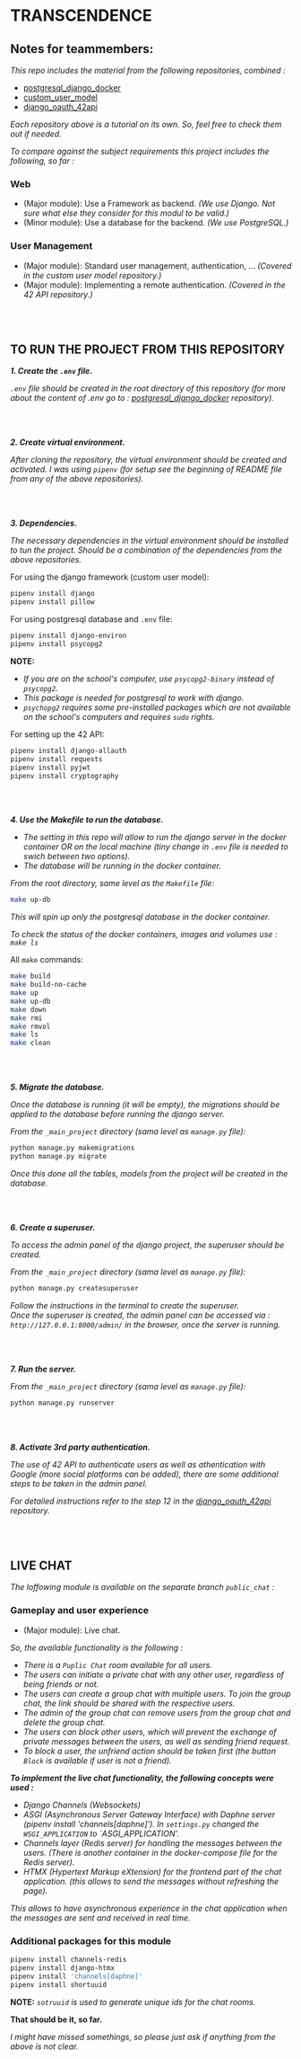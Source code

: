 # TRANSCENDENCE

## **Notes for teammembers:**  

*This repo includes the material from the following repositories, combined :*  

- [postgresql_django_docker](https://github.com/svvoii/postgresql_django_docker)  
- [custom_user_model](https://github.com/svvoii/custom_user_model)  
- [django_oauth_42api](https://github.com/svvoii/django_oauth_42api.git)  

*Each repository above is a tutorial on its own. So, feel free to check them out if needed.*   

*To compare against the subject requirements this project includes the following, so far :*  

### Web
- (Major module): Use a Framework as backend. *(We use Django. Not sure what else they consider for this modul to be valid.)*
- (Minor module): Use a database for the backend. *(We use PostgreSQL.)*

### User Management
- (Major module): Standard user management, authentication, ... *(Covered in the custom user model repository.)*
- (Major module): Implementing a remote authentication. *(Covered in the 42 API repository.)*  

<br><br>

## **TO RUN THE PROJECT FROM THIS REPOSITORY**

***1. Create the `.env` file.***  

*`.env` file should be created in the root directory of this repository (for more about the content of .env go to : [postgresql_django_docker](https://github.com/svvoii/postgresql_django_docker) repository).*

<br><br>

***2. Create virtual environment.***  

*After cloning the repository, the virtual environment should be created and activated. I was using `pipenv` (for setup see the beginning of README file from any of the above repositories).*  

<br><br>

***3. Dependencies.***  

*The necessary dependencies in the virtual environment should be installed to tun the project. Should be a combination of the dependencies from the above repositories.* 

For using the django framework (custom user model):  
```bash
pipenv install django
pipenv install pillow
```

For using postgresql database and `.env` file:  
```bash
pipenv install django-environ
pipenv install psycopg2
```
**NOTE:**  
- *If you are on the school's computer, use `psycopg2-binary` instead of `psycopg2`.*
- *This package is needed for postgresql to work with django.* 
- *`psychopg2` requires some pre-installed packages which are not available on the school's computers and requires `sudo` rights.*    

For setting up the 42 API:  
```bash
pipenv install django-allauth
pipenv install requests
pipenv install pyjwt
pipenv install cryptography
```

<br><br>

***4. Use the Makefile to run the database.***

- *The setting in this repo will allow to run the django server in the docker container OR on the local machine (tiny change in `.env` file is needed to swich between two options).* 
- *The database will be running in the docker container.*   

*From the root directory, same level as the `Makefile` file:*  

```bash
make up-db
```

*This will spin up only the postgresql database in the docker container.*  

*To check the status of the docker containers, images and volumes use : `make ls`*  

All `make` commands:  
```bash
make build
make build-no-cache
make up
make up-db
make down
make rmi
make rmvol
make ls
make clean
```

<br><br>

***5. Migrate the database.***

*Once the database is running (it will be empty), the migrations should be applied to the database before running the django server.*  

*From the `_main_project` directory (sama level as `manage.py` file):*  

```bash
python manage.py makemigrations
python manage.py migrate
```

*Once this done all the tables, models from the project will be created in the database.*  

<br><br>

***6. Create a superuser.***  

*To access the admin panel of the django project, the superuser should be created.*  

*From the `_main_project` directory (sama level as `manage.py` file):*  

```bash
python manage.py createsuperuser
```

*Follow the instructions in the terminal to create the superuser.*   
*Once the superuser is created, the admin panel can be accessed via : `http://127.0.0.1:8000/admin/` in the browser, once the server is running.*  

<br><br>

***7. Run the server.***  

*From the `_main_project` directory (sama level as `manage.py` file):*  

```bash
python manage.py runserver
```

<br><br>

***8. Activate 3rd party authentication.***  

*The use of 42 API to authenticate users as well as athentication with Google (more social platforms can be added), there are some additional steps to be taken in the admin panel.*  

*For detailed instructions refer to the step 12 in the [django_oauth_42api](https://github.com/svvoii/django_oauth_42api.git) repository.*  

<br><br>


## **LIVE CHAT**

*The loffowing module is available on the separate branch `public_chat` :*

### Gameplay and user experience
- (Major module): Live chat. 

*So, the available functionality is the following :*  
- *There is a `Puplic Chat` room available for all users.*
- *The users can initiate a private chat with any other user, regardless of being friends or not.*
- *The users can create a group chat with multiple users. To join the group chat, the link should be shared with the respective users.*
- *The admin of the group chat can remove users from the group chat and delete the group chat.*
- *The users can block other users, which will prevent the exchange of private messages between the users, as well as sending friend request.*
- *To block a user, the unfriend action should be taken first (the button `Block` is available if user is not a friend).*

***To implement the live chat functionality, the following concepts were used :***
- *Django Channels (Websockets)*
- *ASGI (Asynchronous Server Gateway Interface) with Daphne server (pipenv install 'channels[daphne]'). In `settings.py` changed the `WSGI_APPLICATION` to `ASGI_APPLICATION'.*
- *Channels layer (Redis server) for handling the messages between the users. (There is another container in the docker-compose file for the Redis server).*
- *HTMX (Hypertext Markup eXtension) for the frontend part of the chat application. (this allows to send the messages without refreshing the page).*

*This allows to have asynchronous experience in the chat application when the messages are sent and received in real time.*

### Additional packages for this module
```bash
pipenv install channels-redis
pipenv install django-htmx
pipenv install 'channels[daphne]'
pipenv install shortuuid
```
**NOTE:** *`sotruuid` is used to generate unique ids for the chat rooms.*  


**That should be it, so far.**  

*I might have missed somethings, so please just ask if anything from the above is not clear.*  


